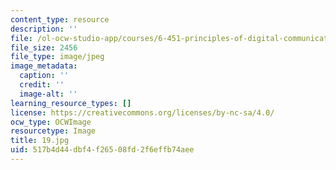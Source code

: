 ```yaml
---
content_type: resource
description: ''
file: /ol-ocw-studio-app/courses/6-451-principles-of-digital-communication-ii-spring-2005/517b4d44dbf4f26508fd2f6effb74aee_19.jpg
file_size: 2456
file_type: image/jpeg
image_metadata:
  caption: ''
  credit: ''
  image-alt: ''
learning_resource_types: []
license: https://creativecommons.org/licenses/by-nc-sa/4.0/
ocw_type: OCWImage
resourcetype: Image
title: 19.jpg
uid: 517b4d44-dbf4-f265-08fd-2f6effb74aee
---
```


